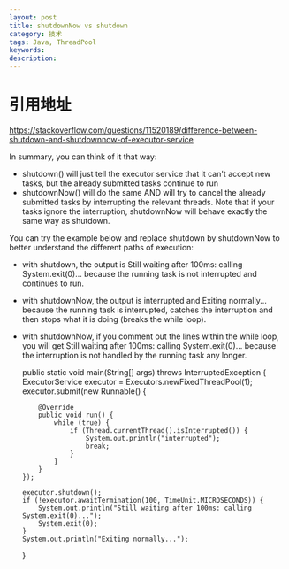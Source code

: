 ```yaml
---
layout: post
title: shutdownNow vs shutdown
category: 技术
tags: Java, ThreadPool
keywords: 
description: 
---
```


# 引用地址
https://stackoverflow.com/questions/11520189/difference-between-shutdown-and-shutdownnow-of-executor-service

In summary, you can think of it that way:

- shutdown() will just tell the executor service that it can't accept new tasks, but the already submitted tasks continue to run
- shutdownNow() will do the same AND will try to cancel the already submitted tasks by interrupting the relevant threads. Note that if your tasks ignore the interruption, shutdownNow will behave exactly the same way as shutdown.

You can try the example below and replace shutdown by shutdownNow to better understand the different paths of execution:

- with shutdown, the output is Still waiting after 100ms: calling System.exit(0)... because the running task is not interrupted and continues to run.
- with shutdownNow, the output is interrupted and Exiting normally... because the running task is interrupted, catches the interruption and then stops what it is doing (breaks the while loop).
- with shutdownNow, if you comment out the lines within the while loop, you will get Still waiting after 100ms: calling System.exit(0)... because the interruption is not handled by the running task any longer.

  public static void main(String[] args) throws InterruptedException {
      ExecutorService executor = Executors.newFixedThreadPool(1);
      executor.submit(new Runnable() {

          @Override
          public void run() {
              while (true) {
                  if (Thread.currentThread().isInterrupted()) {
                      System.out.println("interrupted");
                      break;
                  }
              }
          }
      });

      executor.shutdown();
      if (!executor.awaitTermination(100, TimeUnit.MICROSECONDS)) {
          System.out.println("Still waiting after 100ms: calling System.exit(0)...");
          System.exit(0);
      }
      System.out.println("Exiting normally...");
  }
